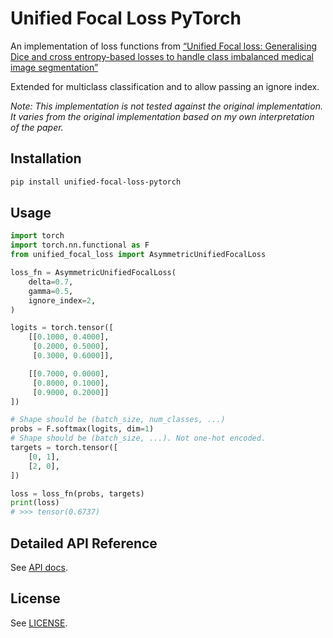 # Unified Focal Loss PyTorch

An implementation of loss functions
from [“Unified Focal loss: Generalising Dice and cross entropy-based losses to handle class imbalanced medical image segmentation”][1]

Extended for multiclass classification and to allow passing an ignore index.

*Note: This implementation is not tested against the original implementation. It varies
from the original implementation based on my own interpretation of the paper.*

[1]: https://github.com/mlyg/unified-focal-loss

## Installation

```bash
pip install unified-focal-loss-pytorch
```

## Usage

```python
import torch
import torch.nn.functional as F
from unified_focal_loss import AsymmetricUnifiedFocalLoss

loss_fn = AsymmetricUnifiedFocalLoss(
    delta=0.7,
    gamma=0.5,
    ignore_index=2,
)

logits = torch.tensor([
    [[0.1000, 0.4000],
     [0.2000, 0.5000],
     [0.3000, 0.6000]],

    [[0.7000, 0.0000],
     [0.8000, 0.1000],
     [0.9000, 0.2000]]
])

# Shape should be (batch_size, num_classes, ...)
probs = F.softmax(logits, dim=1)
# Shape should be (batch_size, ...). Not one-hot encoded.
targets = torch.tensor([
    [0, 1],
    [2, 0],
])

loss = loss_fn(probs, targets)
print(loss)
# >>> tensor(0.6737)
```

## Detailed API Reference
See [API docs](docs/api.md).

## License
See [LICENSE](LICENSE).
